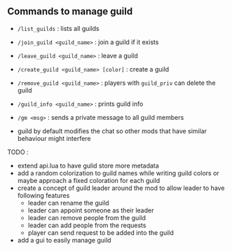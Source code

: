 ## Commands to manage guild

* `/list_guilds` : lists all guilds
* `/join_guild <guild_name>`   : join a guild if it exists
* `/leave_guild <guild_name>`  : leave a guild
* `/create_guild <guild_name> [color]` : create a guild
* `/remove_guild <guild_name>` : players with `guild_priv` can delete the guild
* `/guild_info <guild_name>`   : prints guild info
* `/gm <msg>` : sends a private message to all guild members

* guild by default modifies the chat so other mods that have similar behaviour might interfere


TODO :

* extend api.lua to have gulid store more metadata
* add a random colorization to guild names while writing guild colors or maybe approach a fixed coloration for each guild
* create a concept of guild leader around the mod to allow leader to have following features
  * leader can rename the guild
  * leader can appoint someone as their leader
  * leader can remove people from the guild
  * leader can add people from the requests
  * player can send request to be added into the guild
* add a gui to easily manage guild